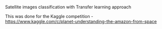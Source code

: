 Satellite images classification with Transfer learning approach

This was done for the Kaggle competition -
https://www.kaggle.com/c/planet-understanding-the-amazon-from-space
